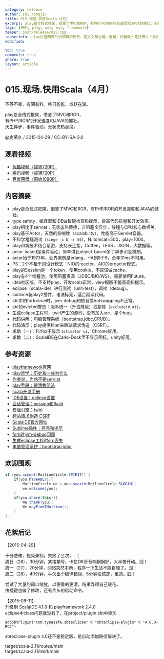 ```yaml
---
category: release
author: shi.rongjiu
title: 015.现场.快用Scala（4月）
excerpt: play是全栈式框架，借鉴了MVC和ROR，有PHP/ROR的开发速度和JAVA的健壮。天生异步，事件驱动，无状态热替换。
tags: [快用, play, web, mvc, framework]
teaser: post/release/015.jpg
teaserinfo: play的官网做的很清新和现代，官方文档也是。但是，好看就一定好用么？我们一起来见证。
modified: 

toc: true
comments: true
share: true
layout: article
---
```


# 015.现场.快用Scala（4月）

不等不靠，有囧有料。终日乾乾，或跃在渊。  

play是全栈式框架，借鉴了MVC和ROR，  
有PHP/ROR的开发速度和JAVA的健壮。  
天生异步，事件驱动，无状态热替换。  

@史荣久 / 2015-04-29 / CC-BY-SA-3.0  

## 观看视频

  * [优酷视频（被转720P）](http://v.youku.com/v_show/id_XOTQ0MTc2MjIw.html)
  * [腾讯视频（被转720P）](http://v.qq.com/page/z/e/t/z0153tmqaet.html)
  * [百度网盘（原始1080P）](http://pan.baidu.com/share/link?shareid=3935315343&uk=1380913564&fid=16950578287256)


## 内容摘要

  * play是全栈式框架，借鉴了MVC和ROR，有PHP/ROR的开发速度和JAVA的健壮。
  * type safety，编译器和IDE做智能检查和提示，提高代码质量和开发效率。
  * play相比于servlet：无状态热替换，非阻塞全异步，线程与CPU核心数相关。
  * play基于Actor，天然的伸缩性（scalability），性能高于Servlet容器。
  * 不科学粗糙测试（`siege -c N -r 50`），N: tomcat=500，play=1000。
  * play和新技术结合紧密，支持长连接，Coffee，LESS，JSON，大数据等。
  * actor-based是事件驱动，简单讲比object-based多了异步消息机制。
  * actor始于1973年，业界案例是erlang，HA到9个9，全年31ms不可用。
  * PS：2个不相干的设计模式：NIO的reactor，AIO的proactor模式。
  * play的Session是一个token，使用cookie，不应该做cache。
  * play有4个线程池。使用阻塞资源（JDBC/BIO/WS），需要使用Future。
  * idea社区版，不支持play，开发scala正常，view模版不能高亮和提示。
  * eclipse（scala-ide）进行测试（unit-test），调试（debug）。
  * sublime装play2插件，语法标亮，适合阅读代码。
  * sbt中的fork=true时，jvm-debug和热替换hotswapping不正常。
  * sbt的evicted警告：版本统一（升或降级）或排除（`exclude(#,#)`）。
  * 生成eclipse工程时，twirl产生的源码，没有加入src，是个bug。
  * 代码讲解：电脑管理系统（bootstrap,jdbc,CRUD）。
  * 代码演示：play提供filter来跨站请求伪造（CSRF）。
  * 求助（一）：Firfox不显示 `activator ui`，Chrome好用。
  * 求助（二）：ScalaIDE在Cario-Dock里不显示图标，unity好用。


## 参考资源

  * [playframework官网](http://playframework.com/)
  * [play哲学：历史和一些为什么](https://playframework.com/documentation/2.3.x/Philosophy)
  * [作者说，为啥不要servlet](http://guillaumebort.tumblr.com/post/558830013/)
  * [play手册：很清秀简洁](https://playframework.com/documentation/2.3.x/Home)
  * [scala开发手册](https://playframework.com/documentation/2.3.x/ScalaHome)
  * [IDE设置：eclipse设置](https://playframework.com/documentation/2.3.x/IDE)
  * [会话管理：session和flash](https://playframework.com/documentation/2.3.x/ScalaSessionFlash)
  * [模版引擎：twirl](https://playframework.com/documentation/2.3.x/ScalaTemplates)
  * [跨站请求伪造 CSRF](https://playframework.com/documentation/2.3.x/ScalaCsrf)
  * [ScalaIDE官方网址](http://scala-ide.org/)
  * [Sublime插件：高亮和提示](https://packagecontrol.io/packages/Play%202.0)
  * [fork时jvm-debug问题](http://stackoverflow.com/questions/28884993)
  * [生成eclipse工程时src丢失](http://stackoverflow.com/questions/28104968)
  * [电脑管理系统：bootstrap,jdbc](https://github.com/typesafehub/activator-computer-database-scala)

## 欢迎围观

``` java
if (you.accept(MoilionCircle.SPIRIT)) {
    if(you.haveADL()){
        MoilionCircle we = you.search(MoilionCircle.SLOGAN);
        we.welcome(you);
    }
    if(you.share(this)){
        We.thank(you);
        We.mayFind7Moilion();
    }
}
```

## 花絮后记

【2015-04-29】  

十分悲催，视频录制，失败了三次，:（  
周日（26），30分钟，某楼某号，卡拉OK哥音响钢钢好，大半夜开动。囧！  
周一（27），20分钟，网络突然中断，程序一下生活不能自理了。囧！  
周二（28），40分钟，手欠出个编译错误，5分钟没搞定，重录。囧！

尝试了大量的窗口缩放，以便看的更清，结果弄得自己眼花。  
快捷键也做了修改，还有片头的启动命令。

【2015-06-11】  
升级到 ScalaIDE 4.1.0 和 playframework 2.4.0  
eclipse中class问题就没有了，在project/plugin.sbt中添加

`addSbtPlugin("com.typesafe.sbteclipse" % "sbteclipse-plugin" % "4.0.0-RC2")`

sbteclipse-plugin 4.0还不是稳定版，是自动添加路径解决了。  

target/scala-2.11/routes/main  
target/scala-2.11/twirl/main  
